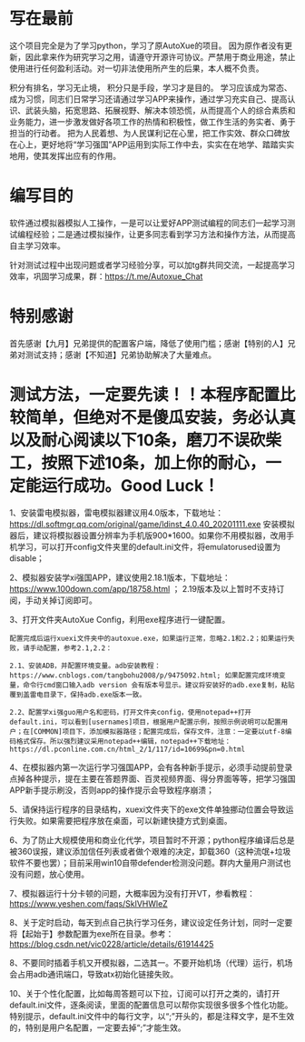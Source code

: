 # 写在最前
这个项目完全是为了学习python，学习了原AutoXue的项目。
因为原作者没有更新，因此拿来作为研究学习之用，请遵守开源许可协议。严禁用于商业用途，禁止使用进行任何盈利活动。对一切非法使用所产生的后果，本人概不负责。

积分有排名，学习无止境， 积分只是手段，学习才是目的。
学习应该成为常态、成为习惯，同志们日常学习还请通过学习APP来操作，通过学习充实自己、提高认识、武装头脑，拓宽思路、拓展视野、解决本领恐慌，从而提高个人的综合素质和业务能力，进一步激发做好各项工作的热情和积极性，做工作生活的务实者、勇于担当的行动者。 把为人民着想、为人民谋利记在心里，把工作实效、群众口碑放在心上，更好地将“学习强国”APP运用到实际工作中去，实实在在地学、踏踏实实地用，使其发挥出应有的作用。

# 编写目的
软件通过模拟器模拟人工操作，一是可以让爱好APP测试编程的同志们一起学习测试编程经验；二是通过模拟操作，让更多同志看到学习方法和操作方法，从而提高自主学习效率。

针对测试过程中出现问题或者学习经验分享，可以加tg群共同交流，一起提高学习效率，巩固学习成果，群：https://t.me/Autoxue_Chat

# 特别感谢
首先感谢【九月】兄弟提供的配置客户端，降低了使用门槛；感谢【特别的人】兄弟对测试支持；感谢【不知道】兄弟协助解决了大量难点。

# 测试方法，一定要先读！！本程序配置比较简单，但绝对不是傻瓜安装，务必认真以及耐心阅读以下10条，磨刀不误砍柴工，按照下述10条，加上你的耐心，一定能运行成功。Good Luck！

1、安装雷电模拟器，雷电模拟器建议用4.0版本，下载地址：https://dl.softmgr.qq.com/original/game/ldinst_4.0.40_20201111.exe   安装模拟器后，建议将模拟器设置分辨率为手机版900*1600。如果你不用模拟器，改用手机学习，可以打开config文件夹里的default.ini文件，将emulatorused设置为disable；

2、模拟器安装学xi强国APP，建议使用2.18.1版本，下载地址：https://www.100down.com/app/18758.html  ； 2.19版本及以上暂时不支持订阅，手动关掉订阅即可。

3、打开文件夹AutoXue Config，利用exe程序进行一键配置。

    配置完成后运行xuexi文件夹中的autoxue.exe，如果运行正常，忽略2.1和2.2；如果运行失败，请手动配置，参考2.1,2.2：

    2.1、安装ADB，并配置环境变量。adb安装教程：https://www.cnblogs.com/tangbohu2008/p/9475092.html; 如果配置完成环境变量，命令行cmd窗口输入adb version 会有版本号显示。建议将安装好的adb.exe复制，粘贴覆到盖雷电目录下，保持adb.exe版本一致。
    
    2.2、配置学xi强guo用户名和密码，打开文件夹config，使用notepad++打开default.ini，可以看到[usernames]项目，根据用户配置示例，按照示例说明可以配置用户；在[COMMON]项目下，添加模拟器路径；配置完成后，保存文件，注意：一定要以utf-8编码格式保存。所以强烈建议采用notepad++编辑，notepad++下载地址：https://dl.pconline.com.cn/html_2/1/117/id=10699&pn=0.html

4、在模拟器内第一次运行学习强国APP，会有各种新手提示，必须手动提前登录点掉各种提示，提在主要在答题界面、百灵视频界面、得分界面等等，把学习强国APP新手提示刷没，否则app的操作提示会导致程序崩溃；

5、请保持运行程序的目录结构，xuexi文件夹下的exe文件单独挪动位置会导致运行失败。如果需要把程序放在桌面，可以新建快捷方式到桌面。

6、为了防止大规模使用和商业化代学，项目暂时不开源；python程序编译后总是被360误报，建议添加信任列表或者做个艰难的决定，卸载360（这种流氓+垃圾软件不要也罢）；目前采用win10自带defender检测没问题。群内大量用户测试也没有问题，放心使用。

7、模拟器运行十分卡顿的问题，大概率因为没有打开VT，参看教程：https://www.yeshen.com/faqs/SklVHWleZ

8、关于定时启动，每天到点自己执行学习任务，建议设定任务计划，同时一定要将【起始于】参数配置为exe所在目录。参考：https://blog.csdn.net/vic0228/article/details/61914425

8、不要同时插着手机又开模拟器，二选其一。不要开始机场（代理）运行，机场会占用adb通讯端口，导致atx初始化链接失败。

10、关于个性化配置，比如每周答题可以下拉，订阅可以打开之类的，请打开default.ini文件，逐条阅读，里面的配置信息可以帮你实现很多很多个性化功能。特别提示，default.ini文件中的每行文字，以“;”开头的，都是注释文字，是不生效的，特别是用户名配置，一定要去掉“;”才能生效。


